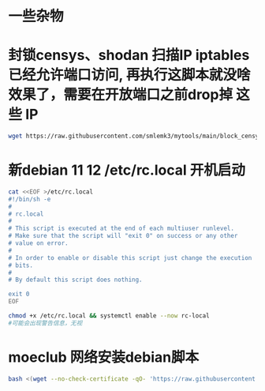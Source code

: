 # 一些杂物
# 封锁censys、shodan 扫描IP iptables已经允许端口访问, 再执行这脚本就没啥效果了，需要在开放端口之前drop掉 这些 IP
```Bash
wget https://raw.githubusercontent.com/smlemk3/mytools/main/block_censys_shodan.sh && chmod +x block_censys_shodan.sh
```

# 新debian 11 12 /etc/rc.local 开机启动
```Bash
cat <<EOF >/etc/rc.local
#!/bin/sh -e
#
# rc.local
#
# This script is executed at the end of each multiuser runlevel.
# Make sure that the script will "exit 0" on success or any other
# value on error.
#
# In order to enable or disable this script just change the execution
# bits.
#
# By default this script does nothing.

exit 0
EOF
```
```Bash
chmod +x /etc/rc.local && systemctl enable --now rc-local
#可能会出现警告信息，无视
```
# moeclub 网络安装debian脚本
```Bash
bash <(wget --no-check-certificate -qO- 'https://raw.githubusercontent.com/MoeClub/Note/master/InstallNET.sh') -d 12 -v 64 -p "younewpass" -port 8222
```


